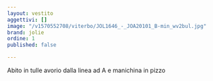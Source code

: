 ```yaml
---
layout: vestito
aggettivi: []
image: "/v1570552708/viterbo/JOL1646_-_JOA20101_B-min_wv2bul.jpg"
brand: jolie
ordine: 1
published: false

---
```

Abito in tulle avorio dalla linea ad A e manichina in pizzo